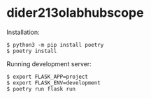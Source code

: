 # dider213olabhubscope

Installation:

    $ python3 -m pip install poetry
    $ poetry install

Running development server:

    $ export FLASK_APP=project
    $ export FLASK_ENV=development
    $ poetry run flask run
